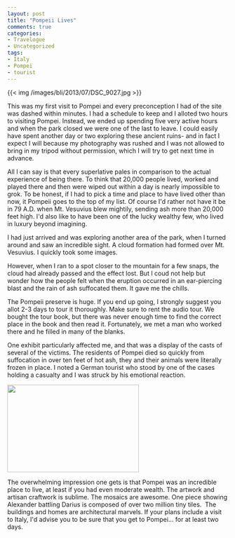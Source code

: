 ```yaml
---
layout: post
title: "Pompeii Lives"
comments: true
categories:
- Travelogue
- Uncategorized
tags:
- Italy
- Pompei
- tourist
---
```


{{<  img /images/bli/2013/07/DSC_9027.jpg  >}}

This was my first visit to Pompei and every preconception I had of the site was dashed within minutes. I had a schedule to keep and I alloted two hours to visiting Pompei. Instead, we ended up spending five very active hours and when the park closed we were one of the last to leave. I could easily have spent another day or two exploring these ancient ruins- and in fact I expect I will because my photography was rushed and I was not allowed to bring in my tripod without permission, which I will try to get next time in advance.

<!--more-->

All I can say is that every superlative pales in comparison to the actual experience of being there. To think that 20,000 people lived, worked and played there and then were wiped out within a day is nearly impossible to grok. To be honest, if I had to pick a time and place to have lived other than now, it Pompeii goes to the top of my list. Of course I'd rather not have it be in 79 A.D. when Mt. Vesuvius blew mightily, sending ash more than 20,000 feet high. I'd also like to have been one of the lucky wealthy few, who lived in luxury beyond imagining.

I had just arrived and was exploring another area of the park, when I turned around and saw an incredible sight. A cloud formation had formed over Mt. Vesuvius. I quickly took some images.

However, when I ran to a spot closer to the mountain for a few snaps, the cloud had already passed and the effect lost. But I coud not help but wonder how the people felt when the eruption occurred in an ear-piercing blast and the rain of ash suffocated them. It gave me the chills.

The Pompeii preserve is huge. If you end up going, I strongly suggest you allot 2-3 days to tour it thoroughly. Make sure to rent the audio tour. We bought the tour book, but there was never enough time to find the correct place in the book and then read it. Fortunately, we met a man who worked there and he filled in many of the blanks.

One exhibit particularly affected me, and that was a display of the casts of several of the victims. The residents of Pompei died so quickly from suffocation in over ten feet of hot ash, they and their animals were literally frozen in place. I noted a German tourist who stood by one of the cases holding a casualty and I was struck by his emotional reaction.

<a href="http://blog.lesterpickerphoto.com/wp-content/uploads/2013/05/owls-22.jpg"><img class="alignnone size-medium wp-image-2756" title="owls-2" src="http://blog.lesterpickerphoto.com/wp-content/uploads/2013/05/owls-22-300x200.jpg" alt="" width="300" height="200"></a>

The overwhelming impression one gets is that Pompei was an incredible place to live, at least if you had even moderate wealth. The artwork and artisan craftwork is sublime. The mosaics are awesome. One piece showing Alexander battling Darius is composed of over two million tiny tiles.  The buildings and homes are architectural marvels. If your plans include a visit to Italy, I'd advise you to be sure that you get to Pompei... for at least two days.